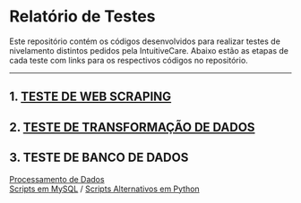 # Relatório de Testes
Este repositório contém os códigos desenvolvidos para realizar testes de nivelamento distintos pedidos pela IntuitiveCare. Abaixo estão as etapas de cada teste com links para os respectivos códigos no repositório.

---

## 1. [TESTE DE WEB SCRAPING](https://github.com/KStiliano/Teste-Nivelamento-IC/blob/main/web_scraping.py)

## 2. [TESTE DE TRANSFORMAÇÃO DE DADOS](https://github.com/KStiliano/Teste-Nivelamento-IC/blob/main/transforma%C3%A7%C3%A3o_dados.py)

## 3. TESTE DE BANCO DE DADOS
<a href="https://github.com/KStiliano/Teste-Nivelamento-IC/blob/main/dados_BD.py">Processamento de Dados</a>
<br>
<a href="https://github.com/KStiliano/Teste-Nivelamento-IC/blob/main/scripts.sql">Scripts em MySQL</a> / <a href="https://github.com/KStiliano/Teste-Nivelamento-IC/blob/main/scripts.py">Scripts Alternativos em Python</a>

